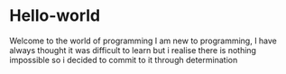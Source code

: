 # Hello-world
Welcome to the world of programming
I am new to programming, I have always thought it was difficult to learn but i realise there is nothing impossible so i decided to commit to it through determination
